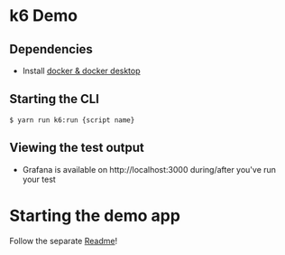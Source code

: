 # k6 Demo

## Dependencies

- Install [docker & docker desktop](./https://www.docker.com/products/docker-desktop/)

## Starting the CLI

```
$ yarn run k6:run {script name}
```

## Viewing the test output

- Grafana is available on http://localhost:3000 during/after you've run your test

# Starting the demo app

Follow the separate [Readme](./demos/run-logger/README.md)!
